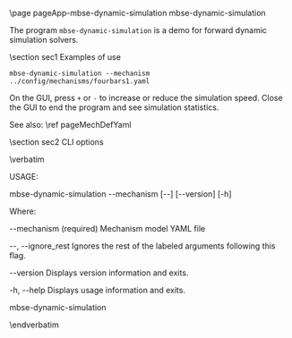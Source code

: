 \page pageApp-mbse-dynamic-simulation mbse-dynamic-simulation

The program `mbse-dynamic-simulation` is a demo for forward dynamic simulation
solvers.

\section sec1 Examples of use

    mbse-dynamic-simulation --mechanism ../config/mechanisms/fourbars1.yaml

On the GUI, press `+` or `-` to increase or reduce the simulation speed.
Close the GUI to end the program and see simulation statistics.

See also: \ref pageMechDefYaml

\section sec2 CLI options

\verbatim

USAGE:

   mbse-dynamic-simulation  --mechanism <YAML model definition> [--]
                                [--version] [-h]


Where:

   --mechanism <YAML model definition>
     (required)  Mechanism model YAML file

   --,  --ignore_rest
     Ignores the rest of the labeled arguments following this flag.

   --version
     Displays version information and exits.

   -h,  --help
     Displays usage information and exits.


   mbse-dynamic-simulation

\endverbatim
